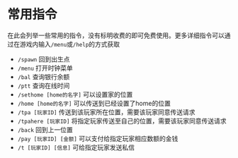 # 常用指令

在此会列举一些常用的指令，没有标明收费的即可免费使用。更多详细指令可以通过在游戏内输入`/menu`或`/help`的方式获取

* `/spawn` 回到出生点
* `/menu` 打开时钟菜单
* `/bal` 查询银行余额
* `/ptt` 查询在线时间
* `/sethome [home的名字]` 可以设置家的位置
* `/home [home的名字]` 可以传送到已经设置了home的位置
* `/tpa [玩家ID]` 传送到该玩家所在位置，需要该玩家同意传送请求
* `/tpahere [玩家ID]` 将指定玩家传送至自己的位置，需要该玩家同意传送请求
* `/back` 回到上一位置
* `/pay [玩家ID] [金额]` 可以支付给指定玩家相应数额的金钱
* `/t [玩家ID] [信息]` 可给指定玩家发送私信

